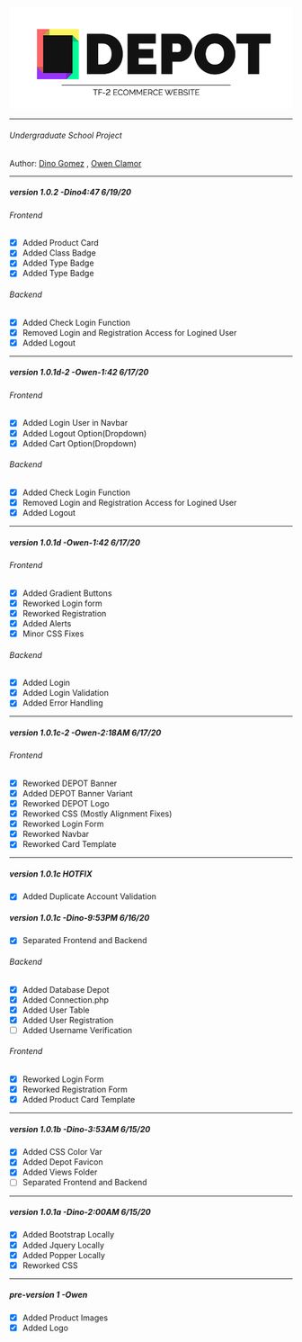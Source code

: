 <p align="center"><img src="frontend/img/depot-banner-2.png"></p>

***
###### Undergraduate School Project
Author:
[Dino Gomez](https://github.com/dinogomez) ,
[Owen Clamor](https://github.com/owenclamor)
***
##### version 1.0.2 -Dino4:47 6/19/20
###### Frontend
  - [x] Added Product Card
  - [x] Added Class Badge
  - [x] Added Type Badge
  - [x] Added Type Badge
 
###### Backend
  - [x] Added Check Login Function
  - [x] Removed Login and Registration Access for Logined User
  - [x] Added Logout
***
##### version 1.0.1d-2 -Owen-1:42 6/17/20
###### Frontend
  - [x] Added Login User in Navbar
  - [x] Added Logout Option(Dropdown)
  - [x] Added Cart Option(Dropdown)
###### Backend
  - [x] Added Check Login Function
  - [x] Removed Login and Registration Access for Logined User
  - [x] Added Logout
***
##### version 1.0.1d -Owen-1:42 6/17/20
###### Frontend
  - [x] Added Gradient Buttons
  - [x] Reworked Login form
  - [x] Reworked Registration
  - [x] Added Alerts
  - [x] Minor CSS Fixes
###### Backend
  - [x] Added Login
  - [x] Added Login Validation
  - [x] Added Error Handling
***
##### version 1.0.1c-2 -Owen-2:18AM 6/17/20
###### Frontend
  - [x] Reworked DEPOT Banner
  - [x] Added DEPOT Banner Variant
  - [x] Reworked DEPOT Logo
  - [x] Reworked CSS (Mostly Alignment Fixes)
  - [x] Reworked Login Form
  - [x] Reworked Navbar
  - [x] Reworked Card Template
***
##### version 1.0.1c HOTFIX
- [x] Added Duplicate Account Validation
##### version 1.0.1c -Dino-9:53PM 6/16/20
- [x] Separated Frontend and Backend
###### Backend
  - [x] Added Database Depot
  - [x] Added Connection.php
  - [x] Added User Table
  - [x] Added User Registration
  - [ ] Added Username Verification
###### Frontend
  - [x] Reworked Login Form
  - [x] Reworked Registration Form
  - [x] Added Product Card Template
***
##### version 1.0.1b -Dino-3:53AM 6/15/20
  - [x] Added CSS Color Var
  - [x] Added Depot Favicon
  - [x] Added Views Folder
  - [ ] Separated Frontend and Backend
***  
##### version 1.0.1a -Dino-2:00AM 6/15/20
- [x] Added Bootstrap Locally
- [x] Added Jquery Locally
- [x] Added Popper Locally
- [x] Reworked CSS
***
##### pre-version 1 -Owen
- [x] Added Product Images
- [x] Added Logo

